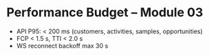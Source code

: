 # Performance Budget – Module 03
- API P95: < 200 ms (customers, activities, samples, opportunities)
- FCP < 1.5 s, TTI < 2.0 s
- WS reconnect backoff max 30 s
